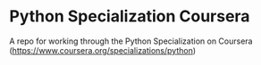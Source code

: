 # Python Specialization Coursera
A repo for working through the Python Specialization on Coursera (https://www.coursera.org/specializations/python)
